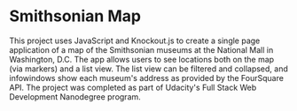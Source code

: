 # Smithsonian Map

This project uses JavaScript and Knockout.js to create a single page application of a map of the Smithsonian museums at the National Mall in Washington, D.C. The app allows users to see locations both on the map (via markers) and a list view. The list view can be filtered and collapsed, and infowindows show each museum's address as provided by the FourSquare API. The project was completed as part of Udacity's Full Stack Web Development Nanodegree program.

